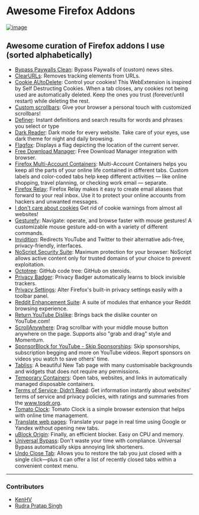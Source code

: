 # Awesome Firefox Addons

[![image](https://user-images.githubusercontent.com/54220235/133907123-3e22c337-1b2b-4e65-80f0-7e242711cdbf.png) ](https://addons.mozilla.org)

## Awesome curation of Firefox addons I use (sorted alphabetically)

- [Bypass Paywalls Clean](https://addons.mozilla.org/en-US/firefox/addon/bypass-paywalls-clean/):
  Bypass Paywalls of (custom) news sites.
- [ClearURLs](https://addons.mozilla.org/en-US/firefox/addon/clearurls/):
  Removes tracking elements from URLs.
- [Cookie AUtoDelete](https://addons.mozilla.org/en-US/firefox/addon/cookie-autodelete/):
  Control your cookies! This WebExtension is inspired by Self Destructing Cookies. 
  When a tab closes, any cookies not being used are automatically deleted. Keep the 
  ones you trust (forever/until restart) while deleting the rest.
- [Custom scrollbars](https://addons.mozilla.org/en-US/firefox/addon/custom-scrollbars/):
  Give your browser a personal touch with customized scrollbars!
- [Definer](https://addons.mozilla.org/en-US/firefox/addon/lumetrium-definer/):
  Instant definitions and search results for words and phrases you select or type
- [Dark Reader](https://addons.mozilla.org/en-US/firefox/addon/darkreader/):
  Dark mode for every website. Take care of your eyes, use dark theme for night
  and daily browsing.
- [Flagfox](https://addons.mozilla.org/en-US/firefox/addon/flagfox/): Displays a
  flag depicting the location of the current server.
- [Free Download Manager](https://addons.mozilla.org/en-US/firefox/addon/free-download-manager-addon/):
  Free Download Manager integration with browser.
- [Firefox Multi-Account Containers](https://addons.mozilla.org/en-US/firefox/addon/multi-account-containers/):
  Multi-Account Containers helps you keep all the parts of your online life
  contained in different tabs. Custom labels and color-coded tabs help keep
  different activities — like online shopping, travel planning, or checking work
  email — separate.
- [Firefox Relay](https://addons.mozilla.org/en-US/firefox/addon/private-relay/):
  Firefox Relay makes it easy to create email aliases that forward to your real
  inbox. Use it to protect your online accounts from hackers and unwanted
  messages.
- [I don't care about cookies](https://addons.mozilla.org/en-US/firefox/addon/i-dont-care-about-cookies/)
  Get rid of cookie warnings from almost all websites!
- [Gesturefy](https://addons.mozilla.org/en-US/firefox/addon/gesturefy/):
  Navigate: operate, and browse faster with mouse gestures! A customizable mouse
  gesture add-on with a variety of different commands.
- [Invidition](https://addons.mozilla.org/en-US/firefox/addon/invidition/):
  Redirects YouTube and Twitter to their alternative ads-free, privacy-friendly,
  interfaces.
- [NoScript Security Suite](https://addons.mozilla.org/en-US/firefox/addon/noscript/):
  Maximum protection for your browser: NoScript allows active content only for
  trusted domains of your choice to prevent exploitation.
- [Octotree](https://addons.mozilla.org/en-US/firefox/addon/octotree/): GitHub
  code tree: GitHub on steroids.
- [Privacy Badger](https://addons.mozilla.org/en-US/firefox/addon/privacy-badger17/):
  Privacy Badger automatically learns to block invisible trackers.
- [Privacy Settings](https://addons.mozilla.org/en-US/firefox/addon/privacy-settings/):
  Alter Firefox's built-in privacy settings easily with a toolbar panel.
- [Reddit Enhancement Suite](https://addons.mozilla.org/en-US/firefox/addon/reddit-enhancement-suite/):
  A suite of modules that enhance your Reddit browsing experience.
- [Return YouTube Dislike](https://addons.mozilla.org/en-US/firefox/addon/return-youtube-dislikes/):
  Brings back the dislike counter on YouTube.com!
- [ScrollAnywhere](https://addons.mozilla.org/en-US/firefox/addon/scroll_anywhere/):
  Drag scrollbar with your middle mouse button anywhere on the page. Supports
  also "grab and drag" style and Momentum.
- [SponsorBlock for YouTube - Skip Sponsorships](https://addons.mozilla.org/en-US/firefox/addon/sponsorblock/?utm_source=addons.mozilla.org&utm_medium=referral&utm_content=homepage-primary-hero):
  Skip sponsorships, subscription begging and more on YouTube videos. Report
  sponsors on videos you watch to save others' time.
- [Tabliss](https://addons.mozilla.org/en-US/firefox/addon/tabliss/): A
  beautiful New Tab page with many customisable backgrounds and widgets that
  does not require any permissions.
- [Temporary Containers](https://addons.mozilla.org/en-US/firefox/addon/temporary-containers/):
  Open tabs, websites, and links in automatically managed disposable containers.
- [Terms of Service; Didn’t Read](https://addons.mozilla.org/en-US/firefox/addon/terms-of-service-didnt-read/):
  Get information instantly about websites' terms of service and privacy
  policies, with ratings and summaries from the www.tosdr.org.
- [Tomato Clock](https://addons.mozilla.org/en-US/firefox/addon/tomato-clock/):
  Tomato Clock is a simple browser extension that helps with online time management.
- [Translate web pages](https://addons.mozilla.org/en-US/firefox/addon/traduzir-paginas-web/):
  Translate your page in real time using Google or Yandex without opening new
  tabs.
- [uBlock Origin](https://addons.mozilla.org/en-US/firefox/addon/ublock-origin/):
  Finally, an efficient blocker. Easy on CPU and memory.
- [Universal Bypass](https://addons.mozilla.org/en-US/firefox/addon/universal-bypass/):
  Don't waste your time with compliance. Universal Bypass automatically skips
  annoying link shorteners.
- [Undo Close Tab](https://addons.mozilla.org/en-US/firefox/addon/undoclosetabbutton/):
  Allows you to restore the tab you just closed with a single click—plus it can offer a list of recently closed tabs within a convenient context menu.
---

### Contributors

- [KenHV](https://github.com/KenHV)
- [Rudra Pratap Singh](https://github.com/royalturd)
